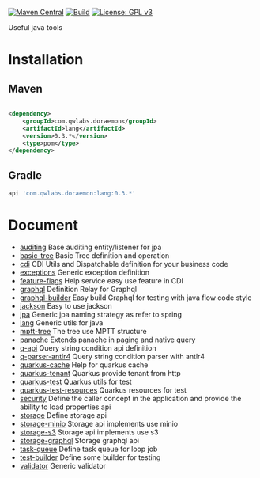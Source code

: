 [![Maven Central](https://img.shields.io/maven-central/v/com.qwlabs.doraemon/lang.svg?label=Maven%20Central&style=for-the-badge&logo=appveyor)](https://search.maven.org/search?q=g:%22com.qwlabs.doraemon%22)
[![Build](https://img.shields.io/github/actions/workflow/status/qwlabs/doraemon/commit.yaml?style=for-the-badge&logo=appveyor)](https://github.com/qwlabs/doraemon/actions/workflows/commit.yaml)
[![License: GPL v3](https://img.shields.io/badge/License-GPLv3-blue.svg?&style=for-the-badge&logo=appveyor)](https://www.gnu.org/licenses/gpl-3.0)

Useful java tools

# Installation

## Maven

```xml

<dependency>
    <groupId>com.qwlabs.doraemon</groupId>
    <artifactId>lang</artifactId>
    <version>0.3.*</version>
    <type>pom</type>
</dependency>
```

## Gradle

```gradle
api 'com.qwlabs.doraemon:lang:0.3.*'
```

# Document
- [auditing](auditing/README.md) Base auditing entity/listener for jpa
- [basic-tree](basic-tree/README.md) Basic Tree definition and operation
- [cdi](cdi/README.md) CDI Utils and Dispatchable definition for your business code
- [exceptions](exceptions/README.md) Generic exception definition
- [feature-flags](feature-flags/README.md) Help service easy use feature in CDI
- [graphql](graphql/README.md) Definition Relay for Graphql
- [graphql-builder](graphql-builder/README.md) Easy build Graphql for testing with java flow code style
- [jackson](jackson/README.md) Easy to use jackson
- [jpa](jpa/README.md) Generic jpa naming strategy as refer to spring
- [lang](lang/README.md) Generic utils for java
- [mptt-tree](mptt-tree/README.md) The tree use MPTT structure
- [panache](panache/README.md) Extends panache in paging and native query
- [q-api](q-api/README.md) Query string condition api definition
- [q-parser-antlr4](q-parser-antlr4/README.md) Query string condition parser with antlr4
- [quarkus-cache](quarkus-cache/README.md) Help for quarkus cache
- [quarkus-tenant](quarkus-tenant/README.md) Quarkus provide tenant from http
- [quarkus-test](quarkus-test/README.md) Quarkus utils for test
- [quarkus-test-resources](quarkus-test/README.md) Quarkus resources for test
- [security](security/README.md) Define the caller concept in the application and provide the ability to load properties api
- [storage](storage/README.md) Define storage api
- [storage-minio](storage-minio/README.md) Storage api implements use minio
- [storage-s3](storage-s3/README.md) Storage api implements use s3
- [storage-graphql](storage-graphql/README.md) Storage graphql api
- [task-queue](task-queue/README.md) Define task queue for loop job
- [test-builder](test-builder/README.md) Define some builder for testing
- [validator](validator/README.md) Generic validator

